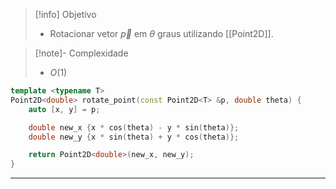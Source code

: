 > [!info] Objetivo
> - Rotacionar vetor $\vec{p}$ em $\theta$ graus utilizando [[Point2D]].

> [!note]- Complexidade
> - $O(1)$

```cpp
template <typename T>
Point2D<double> rotate_point(const Point2D<T> &p, double theta) {
	auto [x, y] = p;

	double new_x {x * cos(theta) - y * sin(theta)};
	double new_y {x * sin(theta) + y * cos(theta)};

	return Point2D<double>(new_x, new_y);
}
```

---